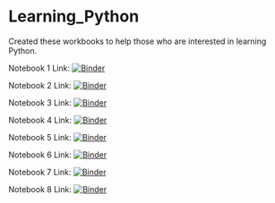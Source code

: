 # Learning_Python
Created these workbooks to help those who are interested in learning Python.

Notebook 1 Link:
[![Binder](https://mybinder.org/badge_logo.svg)](https://mybinder.org/v2/gh/ZakirPasha/Teaching_PythonBasics/master?filepath=Notebook1_IntrotoJupyter_VarandDataTypes.ipynb)

Notebook 2 Link:
[![Binder](https://mybinder.org/badge_logo.svg)](https://mybinder.org/v2/gh/ZakirPasha/Teaching_PythonBasics/master?filepath=Notebook2_UserInputsandPrinting.ipynb)

Notebook 3 Link:
[![Binder](https://mybinder.org/badge_logo.svg)](https://mybinder.org/v2/gh/ZakirPasha/Teaching_PythonBasics/master?filepath=Notebook3_FunWithStrings.ipynb)

Notebook 4 Link:
[![Binder](https://mybinder.org/badge_logo.svg)](https://mybinder.org/v2/gh/ZakirPasha/Teaching_PythonBasics/master?filepath=Notebook4_ChangeDTypeandMath.ipynb)

Notebook 5 Link:
[![Binder](https://mybinder.org/badge_logo.svg)](https://mybinder.org/v2/gh/ZakirPasha/Teaching_PythonBasics/master?filepath=Notebook5_IfElifElse.ipynb)

Notebook 6 Link:
[![Binder](https://mybinder.org/badge_logo.svg)](https://mybinder.org/v2/gh/ZakirPasha/Teaching_PythonBasics/master?filepath=Notebook6_Functions.ipynb)

Notebook 7 Link:
[![Binder](https://mybinder.org/badge_logo.svg)](https://mybinder.org/v2/gh/ZakirPasha/Teaching_PythonBasics/master?filepath=Notebook7_LearningInContext.ipynb)

Notebook 8 Link:
[![Binder](https://mybinder.org/badge_logo.svg)](https://mybinder.org/v2/gh/ZakirPasha/Teaching_PythonBasics/master?filepath=Notebook8_AllYou.ipynb)
